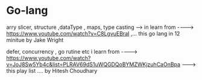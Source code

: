 # Go-lang
arry slicer, structure ,dataType , maps, type casting --> in learn from ----> https://www.youtube.com/watch?v=C8LgvuEBraI ,... this go lang in 12 minitue by Jake Wright

defer, concurrency , go rutine etc i learn from ----> https://www.youtube.com/watch?v=JoJ8Sw5Yb4c&list=PLRAV69dS1uWQGDQoBYMZWKjzuhCaOnBpa ---> this play list .... by Hitesh Choudhary

